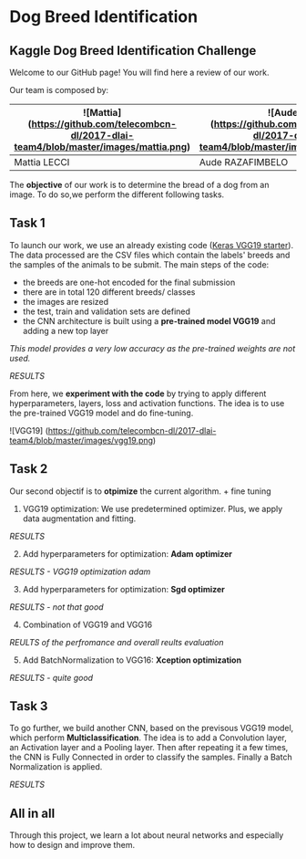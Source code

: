 # Dog Breed Identification
## Kaggle Dog Breed Identification Challenge

Welcome to our GitHub page! You will find here a review of our work.

Our team is composed by:

![Mattia] (https://github.com/telecombcn-dl/2017-dlai-team4/blob/master/images/mattia.png)|![Aude] (https://github.com/telecombcn-dl/2017-dlai-team4/blob/master/images/aude.png)|![Paolo] (https://github.com/telecombcn-dl/2017-dlai-team4/blob/master/images/paolo.png)            
------------ | ------------ |------------ 
  Mattia LECCI |   Aude RAZAFIMBELO |   Paolo TESTOLINA

The **objective** of our work is to determine the bread of a dog from an image. To do so,we perform the different following tasks.


## Task 1

To launch our work, we use an already existing code ([Keras VGG19 starter](https://www.kaggle.com/orangutan/keras-vgg19-starter/notebook)). The data processed are the CSV files which contain the labels' breeds and the samples of the animals to be submit. The main steps of the code:
* the breeds are one-hot encoded for the final submission 
* there are in total 120 different breeds/ classes
* the images are resized
* the test, train and validation sets are defined
* the CNN architecture is built using a **pre-trained model VGG19** and adding a new top layer

*This model provides a very low accuracy as the pre-trained weights are not used.*

*RESULTS*

From here, we **experiment with the code** by trying to apply different hyperparameters, layers, loss and activation functions.
The idea is to use the pre-trained VGG19 model and do fine-tuning.

![VGG19] (https://github.com/telecombcn-dl/2017-dlai-team4/blob/master/images/vgg19.png)  


## Task 2

Our second objectif is to **otpimize** the current algorithm. + fine tuning

1. VGG19 optimization:
We use predetermined optimizer. Plus, we apply data augmentation and fitting.

*RESULTS*

2. Add hyperparameters for optimization: **Adam optimizer**

*RESULTS - VGG19 optimization adam*

3. Add hyperparameters for optimization: **Sgd optimizer**

*RESULTS - not that good*

4. Combination of VGG19 and VGG16

*REULTS of the perfromance and overall reults evaluation*

5. Add BatchNormalization to VGG16: **Xception optimization**

*RESULTS - quite good*


## Task 3

To go further, we build another CNN, based on the previsous VGG19 model, which perform **Multiclassification**.
The idea is to add a Convolution layer, an Activation layer and a Pooling layer. Then after repeating it a few times, the CNN is Fully Connected in order to classify the samples. Finally a Batch Normalization is applied.

*RESULTS*

## All in all

Through this project, we learn a lot about neural networks and especially how to design and improve them. 

